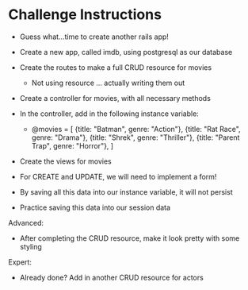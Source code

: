 # Challenge Instructions

* Guess what...time to create another rails app!
* Create a new app, called imdb, using postgresql as our database

* Create the routes to make a full CRUD resource for movies
    * Not using resource ... actually writing them out

* Create a controller for movies, with all necessary methods
* In the controller, add in the following instance variable:
    * @movies = [
        {title: "Batman", genre: "Action"},
        {title: "Rat Race", genre: "Drama"},
        {title: "Shrek", genre: "Thriller"},
        {title: "Parent Trap", genre: "Horror"},
    ]

* Create the views for movies
* For CREATE and UPDATE, we will need to implement a form!

* By saving all this data into our instance variable, it will not persist
* Practice saving this data into our session data

Advanced:
* After completing the CRUD resource, make it look pretty with some styling

Expert:
* Already done? Add in another CRUD resource for actors

